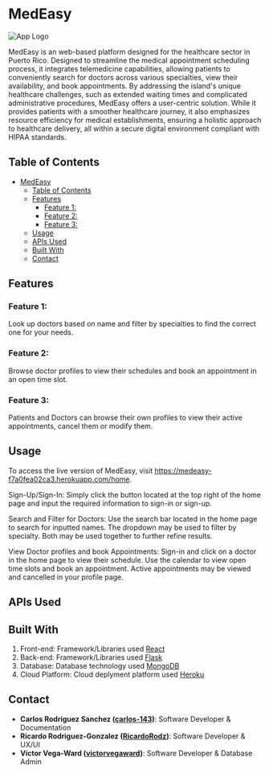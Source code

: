 # MedEasy

![App Logo](path-to-app-logo.png)

MedEasy is an web-based platform designed for the healthcare sector in Puerto Rico. Designed to streamline the medical appointment scheduling process, it integrates telemedicine capabilities, allowing patients to conveniently search for doctors across various specialties, view their availability, and book appointments. By addressing the island's unique healthcare challenges, such as extended waiting times and complicated administrative procedures, MedEasy offers a user-centric solution. While it provides patients with a smoother healthcare journey, it also emphasizes resource efficiency for medical establishments, ensuring a holistic approach to healthcare delivery, all within a secure digital environment compliant with HIPAA standards.

## Table of Contents

- [MedEasy](#medeasy)
  - [Table of Contents](#table-of-contents)
  - [Features](#features)
    - [Feature 1:](#feature-1) 
    - [Feature 2:](#feature-2)
    - [Feature 3:](#feature-3)
  - [Usage](#usage)
  - [APIs Used](#apis-used)
  - [Built With](#built-with)
  - [Contact](#contact)

## Features

### Feature 1:
<!-- 1. Short description of the feature. -->
Look up doctors based on name and filter by specialties to find the correct one for your needs. 

### Feature 2: 
<!-- 1. Short description of the feature.
... and so on. -->
Browse doctor profiles to view their schedules and book an appointment in an open time slot.

### Feature 3:
Patients and Doctors can browse their own profiles to view their active appointments, cancel them or modify them.

<!-- ## Demo

[Link to a live demo, if available] or screenshots of the application in use. -->

## Usage

<!-- Steps or code snippets showcasing how to use the application or specific features. -->
To access the live version of MedEasy, visit https://medeasy-f7a0fea02ca3.herokuapp.com/home.

Sign-Up/Sign-In:
Simply click the button located at the top right of the home page and input the required information to sign-in or sign-up.

Search and Filter for Doctors:
Use the search bar located in the home page to search for inputted names. The dropdown may be used to filter by specialty. Both may be used together to further refine results.

View Doctor profiles and book Appointments:
Sign-in  and click on a doctor in the home page to view their schedule. Use the calendar to view open time slots and book an appointment. Active appointments may be viewed and cancelled in your profile page. 

## APIs Used

<!-- API Name: Brief description of the API and its usage in the project. -->

## Built With

1. Front-end: Framework/Libraries used [React](https://react.dev)
2. Back-end: Framework/Libraries used [Flask](https://flask.palletsprojects.com/en/2.3.x/)
3. Database: Database technology used [MongoDB](https://www.mongodb.com)
4. Cloud Platform: Cloud deplyment platform used [Heroku](https://www.heroku.com)

<!-- ## Acknowledgments

Shoutout to contributors or technologies used.
Inspiration for the project.
Any third-party content or assets used. -->

## Contact

- **Carlos Rodriguez Sanchez ([carlos-143](https://github.com/carlos-143))**: Software Developer & Documentation
- **Ricardo Rodriguez-Gonzalez ([RicardoRodz](https://github.com/RicardoRodz))**: Software Developer & UX/UI
- **Victor Vega-Ward ([victorvegaward](https://github.com/victorvegaward))**: Software Developer & Database Admin
